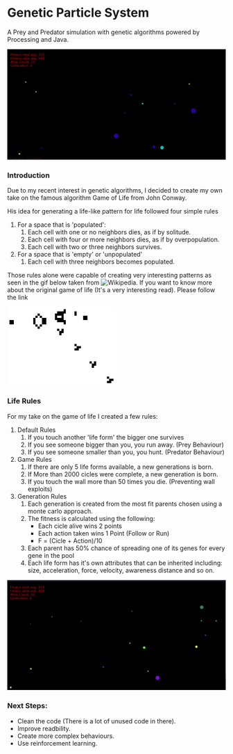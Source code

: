 # Genetic Particle System

A Prey and Predator simulation with genetic algorithms powered by Processing and Java.

![DEMO 1](demo_1.gif)

### Introduction

Due to my recent interest in genetic algorithms, I decided to create my own take on the famous algorithm Game of Life from John Conway.

His idea for generating a life-like pattern for life followed four simple rules

1. For a space that is 'populated':
   1. Each cell with one or no neighbors dies, as if by solitude.
   1. Each cell with four or more neighbors dies, as if by overpopulation.
   1. Each cell with two or three neighbors survives.
2. For a space that is 'empty' or 'unpopulated'
   1. Each cell with three neighbors becomes populated.

Those rules alone were capable of creating very interesting patterns as seen in the gif below taken from ![Wikipedia](https://en.wikipedia.org/wiki/Conway%27s_Game_of_Life). If you want to know more about the original game of life (It's a very interesting read). Please follow the link

![Game of Life](game_of_life.gif)

### Life Rules

For my take on the game of life I created a few rules:

1. Default Rules
   1. If you touch another 'life form' the bigger one survives
   1. If you see someone bigger than you, you run away. (Prey Behaviour)
   1. If you see someone smaller than you, you hunt. (Predator Behaviour)
1. Game Rules
   1. If there are only 5 life forms available, a new generations is born.
   1. If More than 2000 cicles were complete, a new generation is born.
   1. If you touch the wall more than 50 times you die. (Preventing wall exploits)
1. Generation Rules
   1. Each generation is created from the most fit parents chosen using a monte carlo approach.
   1. The fitness is calculated using the following:
      - Each cicle alive wins 2 points
      - Each action taken wins 1 Point (Follow or Run)
      - F = (Cicle + Action)/10
   1. Each parent has 50% chance of spreading one of its genes for every gene in the pool
   1. Each life form has it's own attributes that can be inherited including: size, acceleration, force, velocity, awareness distance and so on.

![DEMO 2](demo_2.gif)

### Next Steps:

- Clean the code (There is a lot of unused code in there).
- Improve readbility.
- Create more complex behaviours.
- Use reinforcement learning.
